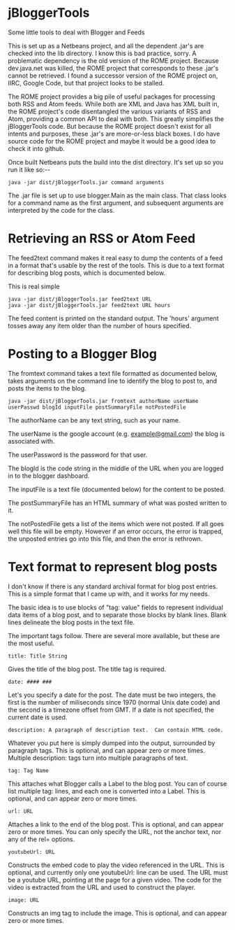 jBloggerTools
=============

Some little tools to deal with Blogger and Feeds

This is set up as a Netbeans project, and all the dependent .jar's are checked into the lib directory.  I know this is bad practice, sorry.  A problematic dependency is the old version of the ROME project.  Because dev.java.net was killed, the ROME project that corresponds to these .jar's cannot be retrieved.  I found a successor version of the ROME project on, IIRC, Google Code, but that project looks to be stalled.

The ROME project provides a big pile of useful packages for processing both RSS and Atom feeds.  While both are XML and Java has XML built in, the ROME project's code disentangled the various variants of RSS and Atom, providing a common API to deal with both.  This greatly simplifies the jBloggerTools code.  But because the ROME project doesn't exist for all intents and purposes, these .jar's are more-or-less black boxes.  I do have source code for the ROME project and maybe it would be a good idea to check it into github.

Once built Netbeans puts the build into the dist directory.  It's set up so you run it like so:--

    java -jar dist/jBloggerTools.jar command arguments

The .jar file is set up to use blogger.Main as the main class.  That class looks for a command name as the first argument, and subsequent arguments are interpreted by the code for the class.

Retrieving an RSS or Atom Feed
==============================

The feed2text command makes it real easy to dump the contents of a feed in a format that's usable by the rest of the tools.  This is due to a text format for describing blog posts, which is documented below.  

This is real simple

    java -jar dist/jBloggerTools.jar feed2text URL
    java -jar dist/jBloggerTools.jar feed2text URL hours

The feed content is printed on the standard output.  The 'hours' argument tosses away any item older than the number of hours specified.  

Posting to a Blogger Blog
=========================

The fromtext command takes a text file formatted as documented below, takes arguments on the command line to identify the blog to post to, and posts the items to the blog.

    java -jar dist/jBloggerTools.jar fromtext authorName userName userPasswd blogId inputFile postSummaryFile notPostedFile

The authorName can be any text string, such as your name.  

The userName is the google account (e.g. example@gmail.com) the blog is associated with.  

The userPassword is the password for that user.  

The blogId is the code string in the middle of the URL when you are logged in to the blogger dashboard.  

The inputFile is a text file (documented below) for the content to be posted.

The postSummaryFile has an HTML summary of what was posted written to it.

The notPostedFile gets a list of the items which were not posted.  If all goes well this file will be empty.  However if an error occurs, the error is trapped, the unposted entries go into this file, and then the error is rethrown.

Text format to represent blog posts
===================================

I don't know if there is any standard archival format for blog post entries.  This is a simple format that I came up with, and it works for my needs.  

The basic idea is to use blocks of "tag: value" fields to represent individual data items of a blog post, and to separate those blocks by blank lines.  Blank lines delineate the blog posts in the text file.

The important tags follow.  There are several more available, but these are the most useful.

    title: Title String

Gives the title of the blog post.  The title tag is required.

    date: #### ###

Let's you specify a date for the post.  The date must be two integers, the first is the number of miliseconds since 1970 (normal Unix date code) and the second is a timezone offset from GMT.  If a date is not specified, the current date is used.

    description: A paragraph of description text.  Can contain HTML code.

Whatever you put here is simply dumped into the output, surrounded by paragraph tags. This is optional, and can appear zero or more times.  Multiple description: tags turn into multiple paragraphs of text.

    tag: Tag Name

This attaches what Blogger calls a Label to the blog post.  You can of course list multiple tag: lines, and each one is converted into a Label. This is optional, and can appear zero or more times. 

    url: URL

Attaches a link to the end of the blog post. This is optional, and can appear zero or more times. You can only specify the URL, not the anchor text, nor any of the rel= options.

    youtubeUrl: URL

Constructs the embed code to play the video referenced in the URL.  This is optional, and currently only one youtubeUrl: line can be used.  The URL must be a youtube URL, pointing at the page for a given video.  The code for the video is extracted from the URL and used to construct the player.

    image: URL

Constructs an img tag to include the image. This is optional, and can appear zero or more times.




